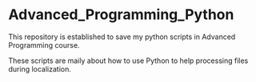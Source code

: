 # Advanced_Programming_Python
This repository is established to save my python scripts in Advanced Programming course. 

These scripts are maily about how to use Python to help processing files during localization.
